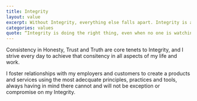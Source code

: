 ```yaml
---
title: Integrity
layout: value
excerpt: Without Integrity, everything else falls apart. Integrity is at the core of who am I and what I do.
categories: values
quote: “Integrity is doing the right thing, even when no one is watching. - C.S. Lewis"
---
```

Consistency in Honesty, Trust and Truth are core tenets to Integrity, and I strive every day to achieve that consitency in all aspects of my life and work.

I foster relationships with my employers and customers to create a products and services using the most adecquate principles, practices and tools, always having in mind there cannot and will not be exception or compromise on my Integrity.
